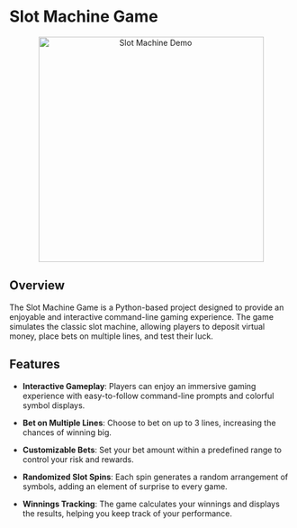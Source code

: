 # Slot Machine Game

<p align="center">
  <img src="slot_machine_demo.gif" alt="Slot Machine Demo" width="400">
</p>

## Overview

The Slot Machine Game is a Python-based project designed to provide an enjoyable and interactive command-line gaming experience. The game simulates the classic slot machine, allowing players to deposit virtual money, place bets on multiple lines, and test their luck.

## Features

- **Interactive Gameplay**: Players can enjoy an immersive gaming experience with easy-to-follow command-line prompts and colorful symbol displays.

- **Bet on Multiple Lines**: Choose to bet on up to 3 lines, increasing the chances of winning big.

- **Customizable Bets**: Set your bet amount within a predefined range to control your risk and rewards.

- **Randomized Slot Spins**: Each spin generates a random arrangement of symbols, adding an element of surprise to every game.

- **Winnings Tracking**: The game calculates your winnings and displays the results, helping you keep track of your performance.

